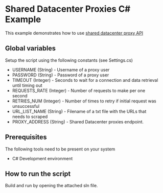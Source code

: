 # Shared Datacenter Proxies C# Example

This example demonstrates how to use [shared datacenter proxy API](https://developers.oxylabs.io/shared-dc/#quick-start)

## Global variables

Setup the script using the following constants (see Settings.cs)

* USERNAME (String) - Username of a proxy user
* PASSWORD (String) - Password of a proxy user
* TIMEOUT (Integer) - Seconds to wait for a connection and data retrieval until timing out
* REQUESTS_RATE (Integer) - Number of requests to make per one second
* RETRIES_NUM (Integer) - Number of times to retry if initial request was unsuccessful
* URL_LIST_NAME (String) - Filename of a txt file with the URLs that needs to scraped
* PROXY_ADDRESS (String) - Shared Datacenter proxies endpoint.

## Prerequisites

The following tools need to be present on your system
* C# Development environment

## How to run the script

Build and run by opening the attached sln file.
